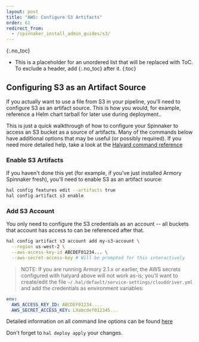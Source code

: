 ```yaml
---
layout: post
title: "AWS: Configure S3 Artifacts"
order: 61
redirect_from:
  - /spinnaker_install_admin_guides/s3/
---
```

{:.no_toc}
* This is a placeholder for an unordered list that will be replaced with ToC. To exclude a header, add {:.no_toc} after it.
{:toc}

## Configuring S3 as an Artifact Source

If you actually want to use a file from S3 in your pipeline,
you'll need to configure S3 as an artifact source.  This is how you would,
for example, reference a Helm chart tarball for later use during
deployment..

This is just a quick walkthrough of how to configure your Spinnaker to access
an S3 bucket as a source of artifacts.  Many of the commands below have
additional options that may be useful (or possibly required).  If you need
more detailed help, take a look at the
[Halyard command reference](https://www.spinnaker.io/reference/halyard/commands/#hal-config-artifact-s3-account)

### Enable S3 Artifacts

If you haven't done this yet (for example, if you've just installed Armory
Spinnaker fresh), you'll need to enable S3 as an artifact source:

```bash
hal config features edit --artifacts true
hal config artifact s3 enable
```

### Add S3 Account

You only need to configure the S3 credentials as an account -- all buckets
that account has access to can be referenced after that.

```bash
hal config artifact s3 account add my-s3-account \
  --region us-west-2 \
  --aws-access-key-id ABCDEF01234... \
  --aws-secret-access-key # Will be prompted for this interactively
```

> NOTE:  If you are running Armory 2.1.x or earlier, the AWS secrets configured
> with halyard above will not work as-is; you'll want to create/edit the file
> `~/.hal/default/service-settings/clouddriver.yml` and add the credentials as
> environment variables:
```yaml
env:
  AWS_ACCESS_KEY_ID: ABCDEF01234....
  AWS_SECRET_ACCESS_KEY: LXabcdef012345...
```

Detailed information on all command line options can be found [here](https://www.spinnaker.io/reference/halyard/commands/#hal-config-artifact-s3-account-add)

Don't forget to `hal deploy apply` your changes.



